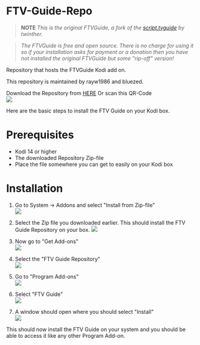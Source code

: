 FTV-Guide-Repo
==============

> **NOTE** *This is the original FTVGuide, a fork of the [script.tvguide](https://github.com/twinther/script.tvguide) by twinther.*

> *The FTVGuide is free and open source. There is no charge for using it so if your installation asks for payment or a donation then you have not installed the original FTVGuide but some "rip-off" version!*


Repository that hosts the FTVGuide Kodi add on.

This repository is maintained by rayw1986 and bluezed.

Download the Repository from [HERE](https://raw.github.com/bluezed/FTV-Guide-Repo/master/zips/repository.FTV-Guide-Repo/repository.FTV-Guide-Repo-1.1.zip)
Or scan this QR-Code                                                                                     
![](https://s19.postimg.cc/r8g0oeyjj/qr_code.png)

Here are the basic steps to install the FTV Guide on your Kodi box.

# Prerequisites
* Kodi 14 or higher
* The downloaded Repository Zip-file
* Place the file somewhere you can get to easily on your Kodi box

# Installation
1. Go to System -> Addons and select "Install from Zip-file"                                          
 ![](https://s19.postimg.cc/hqhlmyf6r/step01.png)

2. Select the Zip file you downloaded earlier. This should install the FTV Guide Repository on your box.
 ![](https://s19.postimg.cc/kj67t8q5f/step02.png)

3. Now go to "Get Add-ons"                                                                     
 ![](https://s19.postimg.cc/qmsdqw5sz/step03.png)

4. Select the "FTV Guide Repository"                                                                     
 ![](https://s19.postimg.cc/bs3scpw83/step04.png)

5. Go to "Program Add-ons"                                                                              
![](https://s19.postimg.cc/3nvo7z9sz/step05.png)

6. Select "FTV Guide"                                                                               
 ![](https://s19.postimg.cc/a44my2icj/step06.png)

7. A window should open where you should select "Install"                                              
 ![](https://s19.postimg.cc/5gykwauzn/step07.png)

This should now install the FTV Guide on your system and you should be able to access it like any other Program Add-on.

